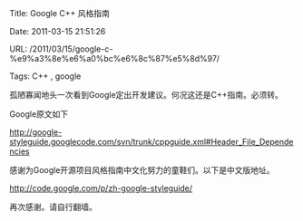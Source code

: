 Title: Google C++ 风格指南

Date: 2011-03-15 21:51:26

URL: /2011/03/15/google-c-%e9%a3%8e%e6%a0%bc%e6%8c%87%e5%8d%97/

Tags: C++ , google

孤陋寡闻地头一次看到Google定出开发建议。何况这还是C++指南。必须转。

Google原文如下

http://google-styleguide.googlecode.com/svn/trunk/cppguide.xml#Header_File_Dependencies

感谢为Google开源项目风格指南中文化努力的童鞋们。以下是中文版地址。

http://code.google.com/p/zh-google-styleguide/

再次感谢。请自行翻墙。